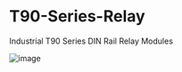 # T90-Series-Relay
Industrial T90 Series DIN Rail Relay Modules

![image](https://github.com/microrobotics/T90-Series-Relay/assets/4562957/604c4fa7-ec46-4619-be80-84f970c44ca3)

